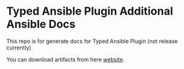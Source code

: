 # Typed Ansible Plugin Additional Ansible Docs

This repo is for generate docs for Typed Ansible Plugin (not release currently)

You can download artifacts from here [website](https://ta.2cc.net).


